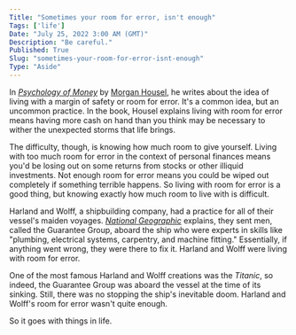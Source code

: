 ```yaml
---
Title: "Sometimes your room for error, isn't enough"
Tags: ['life']
Date: "July 25, 2022 3:00 AM (GMT)"
Description: "Be careful."
Published: True
Slug: "sometimes-your-room-for-error-isnt-enough"
Type: "Aside"
---
```


In *[Psychology of Money](https://www.amazon.com/Psychology-Money-Timeless-lessons-happiness-ebook/dp/B084HJSJJ2/ref=sr_1_1?gclid=CjwKCAjw9e6SBhB2EiwA5myr9jXY7bzuqPqcpT1ilW3gPPA_BWbFdOvNKch9NdwRFotGg7292dGeDhoCfAgQAvD_BwE&hvadid=241638696189&hvdev=c&hvlocphy=9032520&hvnetw=g&hvqmt=e&hvrand=12203680808315375271&hvtargid=kwd-816731825&hydadcr=21903_10171041&keywords=the+psychology+of+money&qid=1650221492&sr=8-1)* by [Morgan Housel](https://twitter.com/morganhousel), he writes about the idea of living with a margin of safety or room for error. It's a common idea, but an uncommon practice. In the book, Housel explains living with room for error means having more cash on hand than you think may be necessary to wither the unexpected storms that life brings.

The difficulty, though, is knowing how much room to give yourself. Living with too much room for error in the context of personal finances means you'd be losing out on some returns from stocks or other illiquid investments. Not enough room for error means you could be wiped out completely if something terrible happens. So living with room for error is a good thing, but knowing exactly how much room to live with is difficult.

Harland and Wolff, a shipbuilding company, had a practice for all of their vessel's maiden voyages. *[National Geographic](https://www.amazon.com/National-Geographic-Titanic-Editors/dp/1547854006)* explains, they sent men, called the Guarantee Group, aboard the ship who were experts in skills like "plumbing, electrical systems, carpentry, and machine fitting." Essentially, if anything went wrong, they were there to fix it. Harland and Wolff were living with room for error.

One of the most famous Harland and Wolff creations was the *Titanic*, so indeed, the Guarantee Group was aboard the vessel at the time of its sinking. Still, there was no stopping the ship's inevitable doom. Harland and Wolff's room for error wasn't quite enough.

So it goes with things in life.